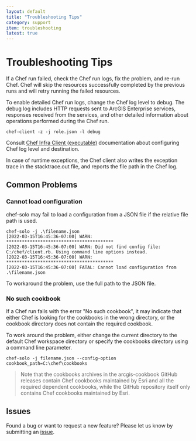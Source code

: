 ```yaml
---
layout: default
title: "Troubleshooting Tips"
category: support
item: troubleshooting
latest: true
---
```


# Troubleshooting Tips

If a Chef run failed, check the Chef run logs, fix the problem, and re-run Chef. Chef will skip the resources successfully completed by the previous runs and will retry running the failed resources.  

To enable detailed Chef run logs, change the Chef log level to debug. The debug log includes HTTP requests sent to ArcGIS Enterprise services, responses received from the services, and other detailed information about operations performed during the Chef run.

```shell
chef-client -z -j role.json -l debug
```

Consult [Chef Infra Client (executable)](https://docs.chef.io/ctl_chef_client/) documentation about configuring Chef log level and destination.

In case of runtime exceptions, the Chef client also writes the exception trace in the stacktrace.out file, and reports the file path in the Chef log.

## Common Problems

### Cannot load configuration

chef-solo may fail to load a configuration from a JSON file if the relative file path is used.

```shell
chef-solo -j .\filename.json
[2022-03-15T16:45:36-07:00] WARN: *****************************************
[2022-03-15T16:45:36-07:00] WARN: Did not find config file: C:/chef/client.rb. Using command line options instead.
[2022-03-15T16:45:36-07:00] WARN: *****************************************
[2022-03-15T16:45:36-07:00] FATAL: Cannot load configuration from .\filename.json
```

To workaround the problem, use the full path to the JSON file.

### No such cookbook

If a Chef run fails with the error "No such cookbook", it may indicate that either Chef is looking for the cookbooks in the wrong directory, or the cookbook directory does not contain the required cookbook.

To work around the problem, either change the current directory to the default Chef workspace directory or specify the cookbooks directory using a command line parameter.

```shell
chef-solo -j filename.json --config-option cookbook_path=C:\chef\cookbooks
```

> Note that the cookbooks archives in the arcgis-cookbook GitHub releases contain Chef cookbooks maintained by Esri and all the required dependent cookbooks, while the GitHub repository itself only contains Chef cookbooks maintained by Esri.

## Issues

Found a bug or want to request a new feature?  Please let us know by submitting an [issue](https://github.com/Esri/arcgis-cookbook/issues).
